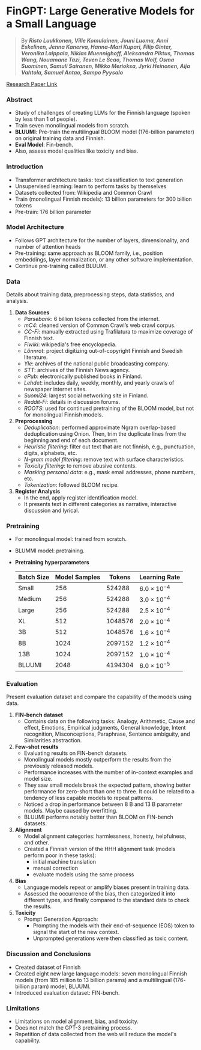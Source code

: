 # FinGPT: Large Generative Models for a Small Language

> By ***Risto Luukkonen, Ville Komulainen, Jouni Luoma, Anni Eskelinen,
Jenna Kanerva, Hanna-Mari Kupari, Filip Ginter, Veronika Laippala,
Niklas Muennighoff, Aleksandra Piktus, Thomas Wang, Nouamane Tazi,
Teven Le Scao, Thomas Wolf, Osma Suominen, Samuli Sairanen,
Mikko Merioksa, Jyrki Heinonen, Aija Vahtola, Samuel Antao, Sampo Pyysalo***

[Research Paper Link](https://arxiv.org/abs/2311.05640)

### Abstract
- Study of challenges of creating LLMs for the Finnish language (spoken by less than $1%$ of people).
- Train seven monolingual models from scratch.
- **BLUUMI**: Pre-train the multilingual BLOOM model ($176$-billion parameter) on original training data and Finnish.
- **Eval Model**: Fin-bench.
- Also, assess model qualities like toxicity and bias.

### Introduction
- Transformer architecture tasks: text classification to text generation
- Unsupervised learning: learn to perform tasks by themselves
- Datasets collected from: Wikipedia and Common Crawl
- Train (monolingual Finnish models): $13$ billion parameters for $300$ billion tokens
- Pre-train: $176$ billion parameter

### Model Architecture
- Follows GPT architecture for the number of layers, dimensionality, and number of attention heads
- Pre-training: same approach as BLOOM family, i.e., position embeddings, layer normalization, or any other software implementation.
- Continue pre-training called BLUUMI.

### Data
Details about training data, preprocessing steps, data statistics, and analysis.

1. **Data Sources**
    - *Parsebank*: $6$ billion tokens collected from the internet.
    - *mC4*: cleaned version of Common Crawl’s web crawl corpus.
    - *CC-Fi*: manually extracted using Trafilatura to maximize coverage of Finnish text.
    - *Fiwiki*: wikipedia's free encyclopedia.
    - *Lönnrot*: project digitizing out-of-copyright Finnish and Swedish literature.
    - *Yle*: archives of the national public broadcasting company.
    - *STT*: archives of the Finnish News agency.
    - *ePub*: electronically published books in Finland.
    - *Lehdet*: includes daily, weekly, monthly, and yearly crawls of newspaper internet sites.
    - *Suomi24*: largest social networking site in Finland.
    - *Reddit-Fi*: details in discussion forums.
    - *ROOTS*: used for continued pretraining of the BLOOM model, but not for monolingual Finnish models.
2. **Preprocessing**
    - *Deduplication*: performed approximate Ngram overlap-based deduplication using Onion. Then, trim the duplicate lines from the beginning and end of each document.
    - *Heuristic filtering*: filter out text that are not finnish, e.g., punctuation, digits, alphabets, etc.
    - *N-gram model filtering*: remove text with surface characteristics.
    - *Toxicity filtering*: to remove abusive contents.
    - *Masking personal data*: e.g., mask email addresses, phone numbers, etc.
    - *Tokenization*: followed BLOOM recipe.
3. **Register Analysis**
    - In the end, apply register identification model.
    - It presents text in different categories as narrative, interactive discussion and lyrical.

### Pretraining
- For monolingual model: trained from scratch.
- BLUMMI model: pretraining.
- **Pretraining hyperparameters**

    | Batch Size |  Model Samples  |  Tokens   |  Learning Rate    |
    |------------|-----------------|-----------|-------------------|
    | Small      | $256$           | $524288$  | $6.0 \times 10^{-4}$   |
    | Medium     | $256$           | $524288$  | $3.0 \times 10^{-4}$   |
    | Large      | $256$           | $524288$  | $2.5 \times 10^{-4}$   |
    | XL         | $512$           | $1048576$ | $2.0 \times 10^{-4}$   |
    | 3B         | $512$           | $1048576$ | $1.6 \times 10^{-4}$   |
    | 8B         | $1024$          | $2097152$ | $1.2 \times 10^{-4}$   |
    | 13B        | $1024$          | $2097152$ | $1.0 \times 10^{-4}$   |
    | BLUUMI     | $2048$          | $4194304$ | $6.0 \times 10^{-5}$   |

### Evaluation
Present evaluation dataset and compare the capability of the models using data.

1. **FIN-bench dataset**
    - Contains data on the following tasks: Analogy, Arithmetic, Cause and effect, Emotions, Empirical judgments, General knowledge, Intent recognition, Misconceptions, Paraphrase, Sentence ambiguity, and Similarities abstraction.
2. **Few-shot results**
    - Evaluating results on FIN-bench datasets.
    - Monolingual models mostly outperform the results from the previously released models.
    - Performance increases with the number of in-context examples and model size.
    - They saw small models break the expected pattern, showing better performance for zero-short than one to three. It could be related to a tendency of less capable models to repeat patterns.
    - Noticed a drop in performance between $8$ B and $13$ B parameter models. Maybe caused by overfitting.
    - BLUUMI performs notably better than BLOOM on FIN-bench datasets.
3. **Alignment**
    - Model alignment categories: harmlessness, honesty, helpfulness, and other.
    - Created a Finnish version of the HHH alignment task (models perform poor in these tasks):
        - initial machine translation
        - manual correction
        - evaluate models using the same process
4. **Bias**
    - Language models repeat or amplify biases present in training data.
    - Assessed the occurrence of the bias, then categorized it into different types, and finally compared to the standard data to check the results.
5. **Toxicity**
    - Prompt Generation Approach:
        - Prompting the models with their end-of-sequence (EOS) token to signal the start of the new context.
        - Unprompted generations were then classified as toxic content.

###  Discussion and Conclusions
- Created dataset of Finnish
- Created eight new large language models: seven monolingual Finnish models (from $185$ million to $13$ billion params) and a multilingual ($176$-billion param) model, BLUUMI.
- Introduced evaluation dataset: FIN-bench.

### Limitations
- Limitations on model alignment, bias, and toxicity.
- Does not match the GPT-3 pretraining process.
- Repetition of data collected from the web will reduce the model's capability.
